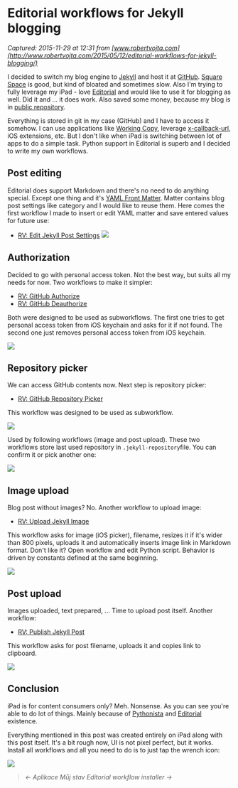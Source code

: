 # Editorial workflows for Jekyll blogging

_Captured: 2015-11-29 at 12:31 from [www.robertvojta.com](http://www.robertvojta.com/2015/05/12/editorial-workflows-for-jekyll-blogging/)_

I decided to switch my blog engine to [Jekyll](http://jekyllrb.com) and host it at [GitHub](https://pages.github.com). [Square Space](http://www.squarespace.com) is good, but kind of bloated and sometimes slow. Also I'm trying to fully leverage my iPad - love [Editorial](http://omz-software.com/editorial/) and would like to use it for blogging as well. Did it and … it does work. Also saved some money, because my blog is in [public repository](https://github.com/robertvojta/robertvojta.github.io).

Everything is stored in git in my case (GitHub) and I have to access it somehow. I can use applications like [Working Copy](http://workingcopyapp.com), leverage [x-callback-url](http://x-callback-url.com), iOS extensions, etc. But I don't like when iPad is switching between lot of apps to do a simple task. Python support in Editorial is superb and I decided to write my own workflows.

## Post editing

Editorial does support Markdown and there's no need to do anything special. Except one thing and it's [YAML Front Matter](http://jekyllrb.com/docs/frontmatter/). Matter contains blog post settings like category and I would like to reuse them. Here comes the first workflow I made to insert or edit YAML matter and save entered values for future use:

  * [RV: Edit Jekyll Post Settings](http://www.editorial-workflows.com/workflow/5897508043620352/K5vl5H_YCBA)
![](http://www.robertvojta.com/public/images/editorial-jekyll-post-settings.jpg)

## Authorization

Decided to go with personal access token. Not the best way, but suits all my needs for now. Two workflows to make it simpler:

  * [RV: GitHub Authorize](http://www.editorial-workflows.com/workflow/5825105095557120/1i4Z41ccOeY)
  * [RV: GitHub Deauthorize](http://www.editorial-workflows.com/workflow/5909219547021312/py1Hrt4A5Gc)

Both were designed to be used as subworkflows. The first one tries to get personal access token from iOS keychain and asks for it if not found. The second one just removes personal access token from iOS keychain.

![](http://www.robertvojta.com/public/images/editorial-gh-authorize.jpg)

## Repository picker

We can access GitHub contents now. Next step is repository picker:

  * [RV: GitHub Repository Picker](http://www.editorial-workflows.com/workflow/5219762942509056/vJeCG3fhtjk)

This workflow was designed to be used as subworkflow.

![](http://www.robertvojta.com/public/images/editorial-repository-picker.jpg)

Used by following workflows (image and post upload). These two workflows store last used repository in `.jekyll-repository`file. You can confirm it or pick another one:

![](http://www.robertvojta.com/public/images/editorial-repository-confirmation.jpg)

## Image upload

Blog post without images? No. Another workflow to upload image:

  * [RV: Upload Jekyll Image](http://www.editorial-workflows.com/workflow/5879582930501632/5Sp64WWxQDs)

This workflow asks for image (iOS picker), filename, resizes it if it's wider than 800 pixels, uploads it and automatically inserts image link in Markdown format. Don't like it? Open workflow and edit Python script. Behavior is driven by constants defined at the same beginning.

![](http://www.robertvojta.com/public/images/editorial-upload-image.jpg)

## Post upload

Images uploaded, text prepared, … Time to upload post itself. Another workflow:

  * [RV: Publish Jekyll Post](http://www.editorial-workflows.com/workflow/5813749671788544/LEaziSS3aDU)

This workflow asks for post filename, uploads it and copies link to clipboard.

![](http://www.robertvojta.com/public/images/editorial-post-upload.jpg)

## Conclusion

iPad is for content consumers only? Meh. Nonsense. As you can see you're able to do lot of things. Mainly because of [Pythonista](http://omz-software.com/pythonista/) and [Editorial](http://omz-software.com/editorial/) existence.

Everything mentioned in this post was created entirely on iPad along with this post itself. It's a bit rough now, UI is not pixel perfect, but it works. Install all workflows and all you need to do is to just tap the wrench icon:

![](http://www.robertvojta.com/public/images/editorial-jekyll-wrench.jpg)

> _<- Aplikace Můj stav Editorial workflow installer ->_
